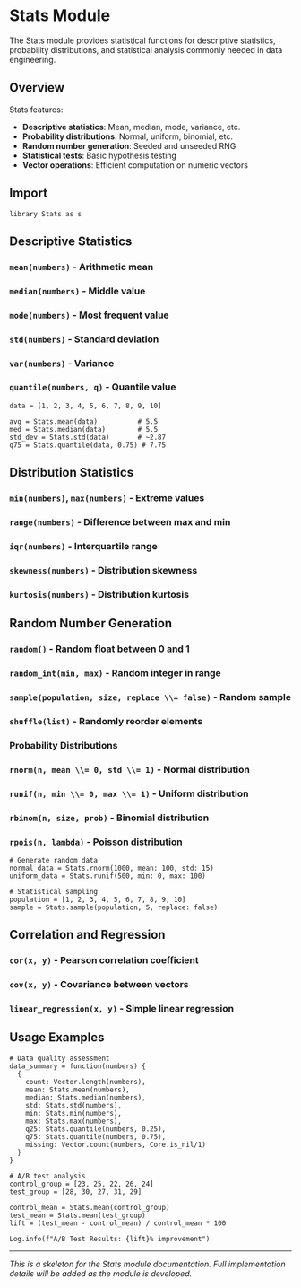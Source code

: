 # Stats Module

The Stats module provides statistical functions for descriptive statistics, probability distributions, and statistical analysis commonly needed in data engineering.

## Overview

Stats features:
- **Descriptive statistics**: Mean, median, mode, variance, etc.
- **Probability distributions**: Normal, uniform, binomial, etc.
- **Random number generation**: Seeded and unseeded RNG
- **Statistical tests**: Basic hypothesis testing
- **Vector operations**: Efficient computation on numeric vectors

## Import

```rata
library Stats as s
```

## Descriptive Statistics

### `mean(numbers)` - Arithmetic mean
### `median(numbers)` - Middle value
### `mode(numbers)` - Most frequent value
### `std(numbers)` - Standard deviation
### `var(numbers)` - Variance
### `quantile(numbers, q)` - Quantile value

```rata
data = [1, 2, 3, 4, 5, 6, 7, 8, 9, 10]

avg = Stats.mean(data)          # 5.5
med = Stats.median(data)        # 5.5
std_dev = Stats.std(data)       # ~2.87
q75 = Stats.quantile(data, 0.75) # 7.75
```

## Distribution Statistics

### `min(numbers)`, `max(numbers)` - Extreme values
### `range(numbers)` - Difference between max and min
### `iqr(numbers)` - Interquartile range
### `skewness(numbers)` - Distribution skewness
### `kurtosis(numbers)` - Distribution kurtosis

## Random Number Generation

### `random()` - Random float between 0 and 1
### `random_int(min, max)` - Random integer in range
### `sample(population, size, replace \\= false)` - Random sample
### `shuffle(list)` - Randomly reorder elements

### Probability Distributions

### `rnorm(n, mean \\= 0, std \\= 1)` - Normal distribution
### `runif(n, min \\= 0, max \\= 1)` - Uniform distribution
### `rbinom(n, size, prob)` - Binomial distribution
### `rpois(n, lambda)` - Poisson distribution

```rata
# Generate random data
normal_data = Stats.rnorm(1000, mean: 100, std: 15)
uniform_data = Stats.runif(500, min: 0, max: 100)

# Statistical sampling
population = [1, 2, 3, 4, 5, 6, 7, 8, 9, 10]
sample = Stats.sample(population, 5, replace: false)
```

## Correlation and Regression

### `cor(x, y)` - Pearson correlation coefficient
### `cov(x, y)` - Covariance between vectors
### `linear_regression(x, y)` - Simple linear regression

## Usage Examples

```rata
# Data quality assessment
data_summary = function(numbers) {
  {
    count: Vector.length(numbers),
    mean: Stats.mean(numbers),
    median: Stats.median(numbers),
    std: Stats.std(numbers),
    min: Stats.min(numbers),
    max: Stats.max(numbers),
    q25: Stats.quantile(numbers, 0.25),
    q75: Stats.quantile(numbers, 0.75),
    missing: Vector.count(numbers, Core.is_nil/1)
  }
}

# A/B test analysis
control_group = [23, 25, 22, 26, 24]
test_group = [28, 30, 27, 31, 29]

control_mean = Stats.mean(control_group)
test_mean = Stats.mean(test_group)
lift = (test_mean - control_mean) / control_mean * 100

Log.info(f"A/B Test Results: {lift}% improvement")
```

---

*This is a skeleton for the Stats module documentation. Full implementation details will be added as the module is developed.*
